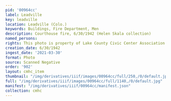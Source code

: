 ```yaml
---
pid: '00964cc'
label: Leadville
key: leadville
location: Leadville (Colo.)
keywords: Buildings, Fire Department, Men
description: Courthouse fire, 6/30/1942 (Helen Skala collection)
named_persons: 
rights: This photo is property of Lake County Civic Center Association.
creation_date: 6/30/1942
ingest_date: '2021-03-30'
format: Photo
source: Scanned Negative
order: '902'
layout: cmhc_item
thumbnail: "/img/derivatives/iiif/images/00964cc/full/250,/0/default.jpg"
full: "/img/derivatives/iiif/images/00964cc/full/1140,/0/default.jpg"
manifest: "/img/derivatives/iiif/00964cc/manifest.json"
collection: cmhc
---
```

